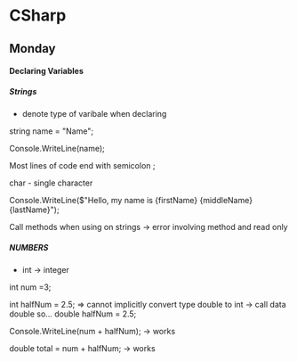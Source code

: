 # CSharp

<!-- SECTION -->
## Monday

#### Declaring Variables

##### Strings

  - denote type of varibale when declaring

string name = "Name";

Console.WriteLine(name);

<!-- NOTE c# will not compile/run with errors in code -->

Most lines of code end with semicolon ;

char - single character

<!-- NOTE STRING INTERPOLATION -->

Console.WriteLine($"Hello, my name is {firstName} {middleName} {lastName}");

Call methods when using on strings -> error involving method and read only

<!-- NOTE C# is written in Pascal case -->

##### NUMBERS

 - int -> integer

 int num =3;

 int halfNum = 2.5; => cannot implicitly convert type double to int -> call data double
    so...
double halfNum = 2.5;

<!-- NOTE Double is data type for decimal numbers -->

Console.WriteLine(num + halfNum); -> works

double total = num + halfNum; -> works